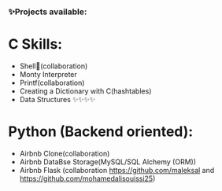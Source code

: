 ###  ✨Projects available:
# C Skills:
* Shell👋(collaboration)
* Monty Interpreter
* Printf(collaboration)
* Creating a Dictionary with C(hashtables)
* Data Structures ✨✨✨✨
# Python (Backend oriented):
* Airbnb Clone(collaboration)
* Airbnb DataBse Storage(MySQL/SQL Alchemy (ORM))
* Airbnb Flask (collaboration https://github.com/maleksal and https://github.com/mohamedalisouissi25)
<!--
**mahdizaabi/mahdizaabi** is a ✨ _special_ ✨ repository because its `README.md` (this file) appears on your GitHub profile.

Here are some ideas to get you started:
 a ✨ _special_ ✨ repository 

-->
